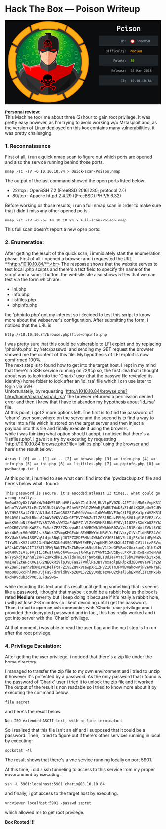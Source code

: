 Hack The Box — Poison Writeup
==========================================

![Image of Poison](https://github.com/s-farhat/HTB-WriteUps/blob/master/images/Poison.png)

**Personal review**: <br>
This Machine took me about three (2) hour to gain root privilege. It was pretty easy however, as I'm trying to avoid working w/o Metasploit and, as the version of Linux deployed on this box contains many vulnerabilities, it was pretty challenging.


### 1. Reconnaissance
First of all, i run a quick nmap scan to figure out which ports are opened and also the service running behind those ports.<br>
```
nmap -sC -sV -O 10.10.10.84 > Quick-scan-Poison.nmap
```
The output of the last command showed the open ports listed below:
* 22/tcp : OpenSSH 7.2 (FreeBSD 20161230; protocol 2.0)
* 80/tcp : Apache httpd 2.4.29 ((FreeBSD) PHP/5.6.32)

Before working on those results, i run a full nmap scan in order to make sure that i didn't miss any other opened ports. <br>
```
nmap -sC -sV -O -p- 10.10.10.84 > Full-scan-Poison.nmap
```
This full scan doesn't report a new open ports:


### 2. Enumeration:
After getting the result of the quick scan, i immidiately start the enumeration phase.
First of all, i opened a browser and i requested the URL **http://10.10.10.84/**.<br>
The response shows that the website serves to test local .php scripts and there's a text field to specify the name of the script and a submit button. the website site also shows 5 files that we can test via the form which are:
* ini.php
* info.php
* listfiles.php
* phpinfo.php 

the 'phpinfo.php' got my interest so i decided to test this script to know more about the webserver's configuration.
After submitting the form, i noticed that the URL is
```
http://10.10.10.84/browse.php?file=phpinfo.php
```
I was pretty sure that this could be vulnerable to LFI exploit and by replacing 'phpinfo.php' by '/etc/passwd' and sending my GET request the browser showed me the content of this file. My hypothesis of LFI exploit is now comfirmed 100%.<br>
The next step is to found how to get into the target host. I kept in my mind that there's a SSH service running on 22/tcp so, the first idea that i thought about was to look into the 'Charix' user (that the passwd file revealed its identity) home folder to look after an 'id_rsa' file which i can use later to login via SSH.<br>
Unfortunately, by requesting 'http://10.10.10.84/browse.php?file=/home/charix/.ssh/id_rsa' the browser returned a permission denied error and then i knew that i have to abandon my hypothesis about 'id_rsa' file.<br>
At this point, i got 2 more options left. The first is to find the password of 'charix' user somewhere on the server and the second is to find a way to write into a file which is stored on the target server and then inject a payload into this file and finally execute it using the browser.<br>
while i was thinking what option should i adopt, i noticied that there's a 'listfiles.php'. I gave it a try by executing by requesting 'http://10.10.10.84/browse.php?file=listfiles.php' using the browser and here's the result below:<br>

```
Array ( [0] => . [1] => .. [2] => browse.php [3] => index.php [4] => info.php [5] => ini.php [6] => listfiles.php [7] => phpinfo.php [8] => pwdbackup.txt )
```
At this point, i hurried to see what can i find into the 'pwdbackup.txt' file and here's below what i found:

```
This password is secure, it's encoded atleast 13 times.. what could go wrong really.. Vm0wd2QyUXlVWGxWV0d4WFlURndVRlpzWkZOalJsWjBUVlpPV0ZKc2JETlhhMk0xVmpKS1IySkVU bGhoTVVwVVZtcEdZV015U2tWVQpiR2hvVFZWd1ZWWnRjRWRUTWxKSVZtdGtXQXBpUm5CUFdWZDBS bVZHV25SalJYUlVUVlUxU1ZadGRGZFZaM0JwVmxad1dWWnRNVFJqCk1EQjRXa1prWVZKR1NsVlVW M040VGtaa2NtRkdaR2hWV0VKVVdXeGFTMVZHWkZoTlZGSlRDazFFUWpSV01qVlRZVEZLYzJOSVRs WmkKV0doNlZHeGFZVk5IVWtsVWJXaFdWMFZLVlZkWGVHRlRNbEY0VjI1U2ExSXdXbUZEYkZwelYy eG9XR0V4Y0hKWFZscExVakZPZEZKcwpaR2dLWVRCWk1GWkhkR0ZaVms1R1RsWmtZVkl5YUZkV01G WkxWbFprV0dWSFJsUk5WbkJZVmpKMGExWnRSWHBWYmtKRVlYcEdlVmxyClVsTldNREZ4Vm10NFYw MXVUak5hVm1SSFVqRldjd3BqUjJ0TFZXMDFRMkl4WkhOYVJGSlhUV3hLUjFSc1dtdFpWa2w1WVVa T1YwMUcKV2t4V2JGcHJWMGRXU0dSSGJFNWlSWEEyVmpKMFlXRXhXblJTV0hCV1ltczFSVmxzVm5k WFJsbDVDbVJIT1ZkTlJFWjRWbTEwTkZkRwpXbk5qUlhoV1lXdGFVRmw2UmxkamQzQlhZa2RPVEZk WGRHOVJiVlp6VjI1U2FsSlhVbGRVVmxwelRrWlplVTVWT1ZwV2EydzFXVlZhCmExWXdNVWNLVjJ0 NFYySkdjR2hhUlZWNFZsWkdkR1JGTldoTmJtTjNWbXBLTUdJeFVYaGlSbVJWWVRKb1YxbHJWVEZT Vm14elZteHcKVG1KR2NEQkRiVlpJVDFaa2FWWllRa3BYVmxadlpERlpkd3BOV0VaVFlrZG9hRlZz WkZOWFJsWnhVbXM1YW1RelFtaFZiVEZQVkVaawpXR1ZHV210TmJFWTBWakowVjFVeVNraFZiRnBW VmpOU00xcFhlRmRYUjFaSFdrWldhVkpZUW1GV2EyUXdDazVHU2tkalJGbExWRlZTCmMxSkdjRFpO Ukd4RVdub3dPVU5uUFQwSwo= 
```
while decoding this text and it's result until getting something that is seems like a password, i thought that maybe it could be a rabbit hole as the box is rated **Medium** severity but i keep doing it because if it's really a rabbit hole, i will just lose 2-3 minutes so i kept decoding until i get the password.<br>
Then, i tried to open an ssh connection with 'Charix' user privilege and i provided the decrypted password and in fact, this has really worked and i got into server with the 'Charix' privilege.<br>

At that moment, i was able to read the user flag and the next step is to run after the root privilege.

### 4. Privilege Escalation:

After getting the user privilege, i noticied that there's a zip file under the home directory. <br>

I managed to transfer the zip file to my own environment and i tried to unzip it however it's protected by a password. As the only password that i found is the password of 'Charix' user i tried it to unlock the zip file and it worked.<br>
The output of the result is non readable so i tried to know more about it by executing the command below.<br>
```
file secret
```

and here's the result below.<br>

```
Non-ISO extended-ASCII text, with no line terminators

```
So i realised that this file isn't an elf and i supposed that it could be a password. Then, i tried to figure out if there's other services running in local by executing: <br>

```
sockstat -4l
```
The result shows that there's a vnc service running locally on port 5901. <br>

At this time, i did a ssh tunneling to access to this service from my proper envoronment by executing. <br>

```
ssh -L 5901:localhost:5901 charix@10.10.10.84
```

and finally, i got access to the target host by executing. <br>


```
vncviewer localhost:5901 -passwd secret
```
which allowed me to get root privilege. <br>


**Box Rooted !!!**

